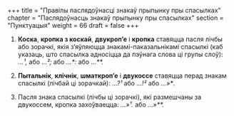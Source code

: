 +++
title = "Правілы паслядоўнасці знакаў прыпынку пры спасылках"
chapter = "Паслядоўнасць знакаў прыпынку пры спасылках"
section = "Пунктуацыя"
weight = 66
draft = false
+++

1. __Коска__, __кропка з коскай__, __двукроп’е__ і __кропка__ ставяцца пасля лічбы або зорачкі, якія з’яўляюцца знакамі-паказальнікамі спасылкі (каб указаць, што спасылка адносіцца да пэўнага слова ці групы слоў): _...¹,_ або _...²;_ або _...*:_ або _...**._

2. __Пытальнік__, __клічнік__, __шматкроп’е__ і __двукоссе__ ставяцца перад знакам спасылкі (лічбай ці зорачкай): _...?¹_ або _...!²_ або _...»*_.

3. Пасля знака спасылкі (лічбы ці зорачкі), які размешчаны за двукоссем, кропка захоўваецца: _...»¹._ або _...»**._